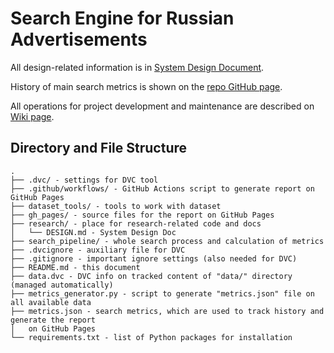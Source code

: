 # Search Engine for Russian Advertisements

All design-related information is in [System Design Document](research/DESIGN.md).

History of main search metrics is shown on the [repo GitHub page](https://ods-nn-breakfasts.github.io/rus-ad-search-engine/).

All operations for project development and maintenance are described on [Wiki page](https://github.com/ODS-NN-Breakfasts/rus-ad-search-engine/wiki).

## Directory and File Structure

```text
.
├── .dvc/ - settings for DVC tool
├── .github/workflows/ - GitHub Actions script to generate report on GitHub Pages
├── dataset_tools/ - tools to work with dataset
├── gh_pages/ - source files for the report on GitHub Pages
├── research/ - place for research-related code and docs
│   └── DESIGN.md - System Design Doc
├── search_pipeline/ - whole search process and calculation of metrics
├── .dvcignore - auxiliary file for DVC
├── .gitignore - important ignore settings (also needed for DVC)
├── README.md - this document
├── data.dvc - DVC info on tracked content of "data/" directory (managed automatically)
├── metrics_generator.py - script to generate "metrics.json" file on all available data
├── metrics.json - search metrics, which are used to track history and generate the report
│   on GitHub Pages
└── requirements.txt - list of Python packages for installation
```
